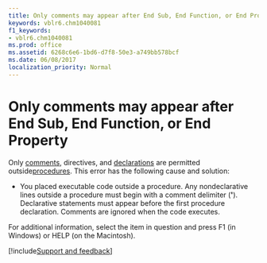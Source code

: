 ```yaml
---
title: Only comments may appear after End Sub, End Function, or End Property
keywords: vblr6.chm1040081
f1_keywords:
- vblr6.chm1040081
ms.prod: office
ms.assetid: 6268c6e6-1bd6-d7f8-50e3-a749bb578bcf
ms.date: 06/08/2017
localization_priority: Normal
---
```



# Only comments may appear after End Sub, End Function, or End Property

Only [comments](../../Glossary/vbe-glossary.md#comment), directives, and [declarations](../../Glossary/vbe-glossary.md#declaration) are permitted outside[procedures](../../Glossary/vbe-glossary.md#procedure). This error has the following cause and solution:



- You placed executable code outside a procedure. Any nondeclarative lines outside a procedure must begin with a comment delimiter (**'**). Declarative statements must appear before the first procedure declaration. Comments are ignored when the code executes.
    

For additional information, select the item in question and press F1 (in Windows) or HELP (on the Macintosh).

[!include[Support and feedback](~/includes/feedback-boilerplate.md)]

